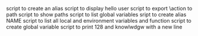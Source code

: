 script to create an alias
script to display hello user
script to export \action to path
script to show paths
script to list global variables
sript to create alias NAME
script to list all local and environment variables and function
script to create global variable
script to print 128 and knowlwdgw with a new line
